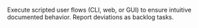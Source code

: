 Execute scripted user flows (CLI, web, or GUI) to ensure intuitive documented behavior. Report deviations as backlog tasks.
